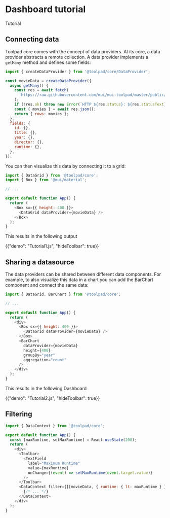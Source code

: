 ---
---

# Dashboard tutorial

<p class="description">Tutorial</p>

## Connecting data

Toolpad core comes with the concept of data providers. At its core, a data provider abstracts a remote collection. A data provider implements a `getMany` method and defines some fields:

```js
import { createDataProvider } from '@toolpad/core/DataProvider';

const movieData = createDataProvider({
  async getMany() {
    const res = await fetch(
      'https://raw.githubusercontent.com/mui/mui-toolpad/master/public/movies.json',
    );
    if (!res.ok) throw new Error(`HTTP ${res.status}: ${res.statusText}`);
    const { movies } = await res.json();
    return { rows: movies };
  },
  fields: {
    id: {},
    title: {},
    year: {},
    director: {},
    runtime: {},
  },
});
```

You can then visualize this data by connecting it to a grid:

```js
import { DataGrid } from '@toolpad/core';
import { Box } from '@mui/material';

// ...

export default function App() {
  return (
    <Box sx={{ height: 400 }}>
      <DataGrid dataProvider={movieData} />
    </Box>
  );
}
```

This results in the following output

{{"demo": "Tutorial1.js", "hideToolbar": true}}

## Sharing a datasource

The data providers can be shared between different data components. For example, to also visualize this data in a chart you can add the BarChart component and connect the same data:

```js
import { DataGrid, BarChart } from '@toolpad/core';

// ...

export default function App() {
  return (
    <div>
      <Box sx={{ height: 400 }}>
        <DataGrid dataProvider={movieData} />
      </Box>
      <BarChart
        dataProvider={movieData}
        height={400}
        groupBy="year"
        aggregation="count"
      />
    </div>
  );
}
```

This results in the following Dashboard

{{"demo": "Tutorial2.js", "hideToolbar": true}}

## Filtering

```js
import { DataContext } from '@toolpad/core';

export default function App() {
  const [maxRuntime, setMaxRuntime] = React.useState(200);
  return (
    <div>
      <Toolbar>
        <TextField
          label="Maximum Runtime"
          value={maxRuntime}
          onChange={(event) => setMaxRuntime(event.target.value)}
        />
      </Toolbar>
      <DataContext filter={[[movieData, { runtime: { lt: maxRuntime } }]]}>
        {/* ... */}
      </DataContext>
    </div>
  );
}
```
